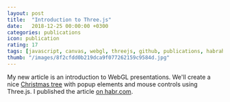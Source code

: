 ```yaml
---
layout: post
title:  "Introduction to Three.js"
date:   2018-12-25 00:00:00 +0300
categories: publications
icon: publication
rating: 17
tags: [javascript, canvas, webgl, threejs, github, publications, habrahabr]
thumb: "/images/8f2cfdd0b219dca9f077262159c9584d.jpg"
---
```


My new article is an introduction to WebGL presentations. We'll create a nice <a href='https://github.com/sfi0zy/christmas-tree'>Christmas tree</a> with popup elements and mouse controls using Three.js. I published the article <a href='https://habr.com/post/433876/'>on habr.com</a>.
